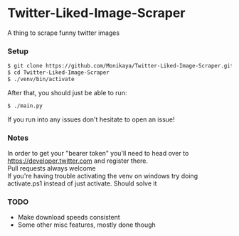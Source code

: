 # Twitter-Liked-Image-Scraper
A thing to scrape funny twitter images

### Setup
```bash
$ git clone https://github.com/Monikaya/Twitter-Liked-Image-Scraper.git
$ cd Twitter-Liked-Image-Scraper
$ ./venv/bin/activate
```
After that, you should just be able to run:
```bash
$ ./main.py
```
If you run into any issues don't hesitate to open an issue!

### Notes
In order to get your "bearer token" you'll need to head over to https://developer.twitter.com and register there.
<br>
Pull requests always welcome
<br>
If you're having trouble activating the venv on windows try doing activate.ps1 instead of just activate. Should solve it

### TODO
- Make download speeds consistent
- Some other misc features, mostly done though
